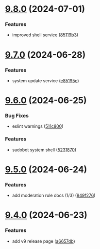 # [9.8.0](https://github.com/onesoft-sudo/sudobot/compare/v9.7.0...v9.8.0) (2024-07-01)


### Features

* improved shell service ([85119b3](https://github.com/onesoft-sudo/sudobot/commit/85119b37eb0f517287449475e671377189b11113))



# [9.7.0](https://github.com/onesoft-sudo/sudobot/compare/v9.6.0...v9.7.0) (2024-06-28)


### Features

* system update service ([e85195e](https://github.com/onesoft-sudo/sudobot/commit/e85195eb252def2517f02dbf50635f5e942b739a))



# [9.6.0](https://github.com/onesoft-sudo/sudobot/compare/v9.5.0...v9.6.0) (2024-06-25)


### Bug Fixes

* eslint warnings ([511c800](https://github.com/onesoft-sudo/sudobot/commit/511c8005d24d0c7aaf35fa9babd4810d2af50439))


### Features

* sudobot system shell ([5231870](https://github.com/onesoft-sudo/sudobot/commit/5231870e614c8ddac0ac636850ef5c5c72e7319f))



# [9.5.0](https://github.com/onesoft-sudo/sudobot/compare/v9.4.0...v9.5.0) (2024-06-24)


### Features

* add moderation rule docs (1/3) ([849f276](https://github.com/onesoft-sudo/sudobot/commit/849f276362be53e746172618eeac5bf010311820))



# [9.4.0](https://github.com/onesoft-sudo/sudobot/compare/v9.3.0...v9.4.0) (2024-06-23)


### Features

* add v9 release page ([a6657db](https://github.com/onesoft-sudo/sudobot/commit/a6657db2ffdfb91b18878307b0834848b47cfceb))



